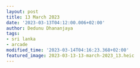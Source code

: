 ```yaml
---
layout: post
title: 13 March 2023
date: '2023-03-13T04:12:00.006+02:00'
author: Dedunu Dhananjaya
tags:
- sri lanka
- arcade
modified_time: '2023-03-14T04:16:23.368+02:00'
featured_image: 2023-03-13-13-march-2023_13.heic
---
```

